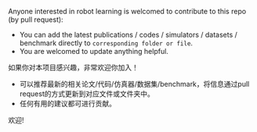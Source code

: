 Anyone interested in robot learning is welcomed to contribute to this repo (by pull request):

- You can add the latest publications / codes / simulators / datasets / benchmark directly to `corresponding folder or file`.
- You are welcomed to update anything helpful.

如果你对本项目感兴趣，非常欢迎你加入！

- 可以推荐最新的相关论文/代码/仿真器/数据集/benchmark，将信息通过pull request的方式更新到对应文件或文件夹中。
- 任何有用的建议都可进行贡献。

欢迎!